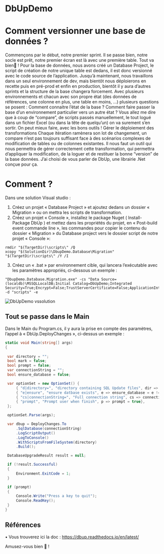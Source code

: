 # DbUpDemo
# Comment versionner une base de données ?
Commençons par le début, notre premier sprint. Il se passe bien, notre socle est prêt, notre premier écran est là avec une première table. Tout va bien🙂 !
Pour la base de données, nous avons créé un Database Project, le script de création de notre unique table est dedans, il est donc versionné avec le code source de l’application.
Jusqu’à maintenant, nous travaillons dans un seul environnement de dev, mais bientôt nous déploierons en recette puis en pré-prod et enfin en production, bientôt il y aura d’autres sprints et la structure de la base changera forcement.
Avec plusieurs environnements et chacun avec son propre état (des données de références, une colonne en plus, une table en moins, …) plusieurs questions se posent : Comment connaitre l’état de la base ? Comment faire passer la base d’un environnement particulier vers un autre état ? 
Vous allez me dire que à coup de “compare”, de scripts passés manuellement, le tout logué dans un fichier Excel (ou dans la tête de quelqu’un) on va surement s’en sortir.
On peut mieux faire, avec les bons outils !
Gérer le déploiement des transformations
Chaque itération ramènera son lot de changement, un compare n’est pas toujours suffisant face à des scénarios complexes de modification de tables ou de colonnes existantes.
Il nous faut un outil qui nous permettra de gérer correctement cette transformation, qui permettra d’appliquer la modification, de la loguer et de restituer la bonne “version” de la base données.
J’ai choisi de vous parler de DbUp, une librairie .Net conçue pour ça.
# Comment ?
Dans une solution Visual studio :
1.	Créez un projet « Database Project » et ajoutez dedans un dossier « Migration » ou on mettra les scripts de transformation.
2.	Créez un projet « Console », installez le package Nuget ( Install-Package DbUp ) et mettez dans les propriétés du projet, en « Post-build  event commande line », les commandes pour copier le contenu du dossier « Migration » du Database project vers le dossier script de notre projet « Console »: 
```
rmdir "$(TargetDir)\scripts\" /Q
xcopy "$(SolutionDir)\DbupDemo.Database\Migration" "$(TargetDir)\scripts\" /Y /I
```
3.	Créez un « .bat » par environnement cible, qui lancera l’exécutable avec les paramètres appropriés,  ci-dessous un exemple :
```
"DbupDemo.Database.Migration.exe" -cs "Data Source=(localdb)\MSSQLLocalDB;Initial Catalog=DbUpDemo;Integrated Security=True;Encrypt=False;TrustServerCertificate=False;ApplicationIntent=ReadWrite;MultiSubnetFailover=False" -d "scripts" -e
```
![DbUpDemo vssolution](./images/vssolution.png)

## Tout se passe dans le Main
Dans le Main du Program.cs, il y aura la prise en compte des paramètres, l’appel à « DbUp.DeployChanges », ci-dessus un exemple : 
``` csharp
static void Main(string[] args)
{
        
 var directory = ""; 
 bool mark = false;
 bool prompt = false;
 var connectionString = "";
 bool ensure_database = false;

 var optionSet = new OptionSet() {
     { "d|directory=", "directory containing SQL Update files", dir => directory = dir },
     { "e|ensure", "ensure datbase exists", e => ensure_database = e != null },     
     { "cs|connectionString=", "Full connection string", cs => connectionString = cs},
     { "prompt", "Prompt user when finish", p => prompt = true},
 };

 optionSet.Parse(args);

 var dbup = DeployChanges.To
     .SqlDatabase(connectionString)
     .LogScriptOutput()
     .LogToConsole()
     .WithScriptsFromFileSystem(directory)     
     .Build();

 DatabaseUpgradeResult result = null;

 if (!result.Successful)
 {
     Environment.ExitCode = 1;
 }

 if (prompt)
 {
     Console.Write("Press a key to quit");
     Console.ReadKey();
 }
}
```

## Références 
•	Vous trouverez ici la doc : https://dbup.readthedocs.io/en/latest/

Amusez-vous bien 🙂 ! 


